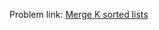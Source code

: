 Problem link: <a href = "https://www.interviewbit.com/old/problems/merge-k-sorted-lists/">Merge K sorted lists</a>